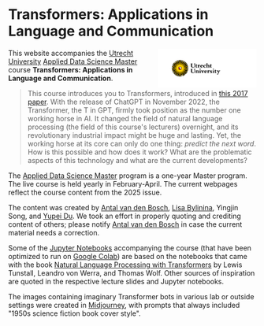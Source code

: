 # Transformers: Applications in Language and Communication

<img src="UU_logo_2021_EN_RGB.png" alt="UU" class="bg-primary" width="200px" align="right"/>

This website accompanies the [Utrecht University](https://www.uu.nl/en) [Applied Data Science Master](https://www.uu.nl/en/masters/applied-data-science) course **Transformers: Applications in Language and Communication**.  

> This course introduces you to Transformers, introduced in
> [this 2017
> paper](https://https://proceedings.neurips.cc/paper_files/paper/2017/file/3f5ee243547dee91fbd053c1c4a845aa-Paper.pdf). With
> the release of ChatGPT in November 2022, the Transformer, the T in
> GPT, firmly took position as the number one working horse in AI. It
> changed the field of natural language processing (the field of this
> course's lecturers) overnight, and its revolutionary industrial
> impact might be huge and lasting. Yet, the working horse at its core
> can only do one thing: *predict the next word*. How is this possible
> and how does it work? What are the problematic aspects of this
> technology and what are the current developments?

The [Applied Data Science Master](https://www.uu.nl/en/masters/applied-data-science) program is a one-year Master program. The live course is held yearly in February-April. The current webpages reflect the course content from the 2025 issue.

The content was created by [Antal van den
Bosch](https://antalvandenbosch.nl/), [Lisa
Bylinina](https://bylinina.github.io/), Yingjin Song, and [Yupei
Du](https://yupei.nl/). We took an effort in properly quoting and
crediting content of others; please notify [Antal van den
Bosch](mailto:a.p.j.vandenbosch@uu.nl) in case the current material
needs a correction.

Some of the [Jupyter Notebooks](https://jupyter.org/) accompanying the
course (that have been optimized to run on [Google
Colab](https://colab.research.google.com/)) are based on the notebooks
that came with the book [Natural Language Processing with
Transformers](https://www.oreilly.com/library/view/natural-language-processing/9781098136789/)
by Lewis Tunstall, Leandro von Werra, and Thomas Wolf. Other sources
of inspiration are quoted in the respective lecture slides and Jupyter
notebooks.

The images containing imaginary Transformer bots in various lab or
outside settings were created in
[Midjourney](https://www.midjourney.com/home), with prompts that
always included "1950s science fiction book cover style".

```{tableofcontents}
```
